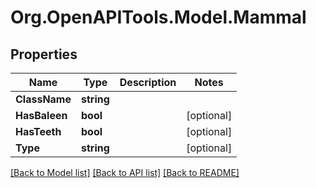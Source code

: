 # Org.OpenAPITools.Model.Mammal

## Properties

Name | Type | Description | Notes
------------ | ------------- | ------------- | -------------
**ClassName** | **string** |  | 
**HasBaleen** | **bool** |  | [optional] 
**HasTeeth** | **bool** |  | [optional] 
**Type** | **string** |  | [optional] 

[[Back to Model list]](../../README.md#documentation-for-models) [[Back to API list]](../../README.md#documentation-for-api-endpoints) [[Back to README]](../../README.md)

